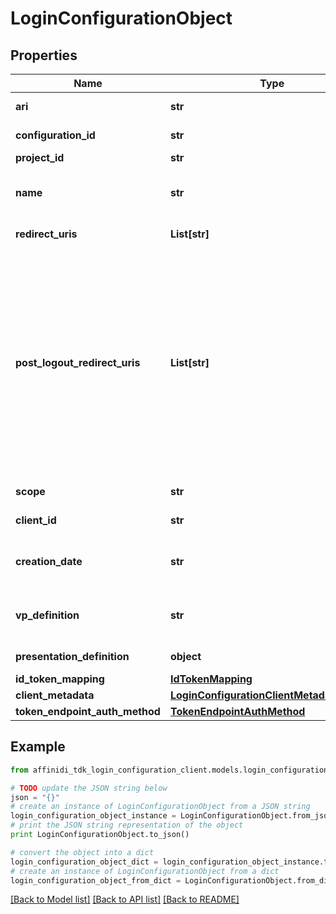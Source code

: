 # LoginConfigurationObject

## Properties

| Name                           | Type                                                                                    | Description                                                                                                                                                                                                     | Notes      |
| ------------------------------ | --------------------------------------------------------------------------------------- | --------------------------------------------------------------------------------------------------------------------------------------------------------------------------------------------------------------- | ---------- |
| **ari**                        | **str**                                                                                 | Configuration ari                                                                                                                                                                                               |
| **configuration_id**           | **str**                                                                                 | Configuration id                                                                                                                                                                                                | [optional] |
| **project_id**                 | **str**                                                                                 | Project id                                                                                                                                                                                                      |
| **name**                       | **str**                                                                                 | User defined login configuration name                                                                                                                                                                           |
| **redirect_uris**              | **List[str]**                                                                           | OAuth 2.0 Redirect URIs                                                                                                                                                                                         | [optional] |
| **post_logout_redirect_uris**  | **List[str]**                                                                           | Post Logout Redirect URIs, Used to redirect the user&#39;s browser to a specified URL after the logout process is complete. Must match the domain, port, scheme of at least one of the registered redirect URIs | [optional] |
| **scope**                      | **str**                                                                                 | OAuth 2.0 Client Scope                                                                                                                                                                                          | [optional] |
| **client_id**                  | **str**                                                                                 | OAuth 2.0 Client ID                                                                                                                                                                                             |
| **creation_date**              | **str**                                                                                 | OAuth 2.0 Client Creation Date                                                                                                                                                                                  |
| **vp_definition**              | **str**                                                                                 | VP definition in JSON stringify format                                                                                                                                                                          |
| **presentation_definition**    | **object**                                                                              | Presentation Definition                                                                                                                                                                                         | [optional] |
| **id_token_mapping**           | [**IdTokenMapping**](IdTokenMapping.md)                                                 |                                                                                                                                                                                                                 |
| **client_metadata**            | [**LoginConfigurationClientMetadataOutput**](LoginConfigurationClientMetadataOutput.md) |                                                                                                                                                                                                                 |
| **token_endpoint_auth_method** | [**TokenEndpointAuthMethod**](TokenEndpointAuthMethod.md)                               |                                                                                                                                                                                                                 |

## Example

```python
from affinidi_tdk_login_configuration_client.models.login_configuration_object import LoginConfigurationObject

# TODO update the JSON string below
json = "{}"
# create an instance of LoginConfigurationObject from a JSON string
login_configuration_object_instance = LoginConfigurationObject.from_json(json)
# print the JSON string representation of the object
print LoginConfigurationObject.to_json()

# convert the object into a dict
login_configuration_object_dict = login_configuration_object_instance.to_dict()
# create an instance of LoginConfigurationObject from a dict
login_configuration_object_from_dict = LoginConfigurationObject.from_dict(login_configuration_object_dict)
```

[[Back to Model list]](../README.md#documentation-for-models) [[Back to API list]](../README.md#documentation-for-api-endpoints) [[Back to README]](../README.md)
